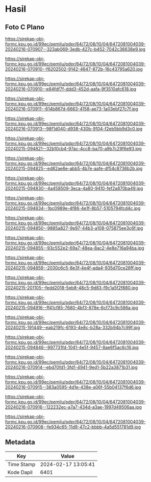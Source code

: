 # Hasil

## Foto C Plano

https://sirekap-obj-formc.kpu.go.id/99ec/pemilu/pdpr/64/72/08/10/04/6472081004039-20240216-070907--323ab069-3edb-427c-b452-7042c36638e9.jpg

https://sirekap-obj-formc.kpu.go.id/99ec/pemilu/pdpr/64/72/08/10/04/6472081004039-20240216-070910--f6202502-9142-4647-872b-16c43795a620.jpg

https://sirekap-obj-formc.kpu.go.id/99ec/pemilu/pdpr/64/72/08/10/04/6472081004039-20240216-070910--e84fdf7f-ddd3-452d-aafa-9f3510afc618.jpg

https://sirekap-obj-formc.kpu.go.id/99ec/pemilu/pdpr/64/72/08/10/04/6472081004039-20240216-070911--614b867d-6663-4158-ae73-1a03ebf27c7f.jpg

https://sirekap-obj-formc.kpu.go.id/99ec/pemilu/pdpr/64/72/08/10/04/6472081004039-20240216-070913--98f1d040-d938-430b-9104-f2eb5bb9d3c0.jpg

https://sirekap-obj-formc.kpu.go.id/99ec/pemilu/pdpr/64/72/08/10/04/6472081004039-20240215-094821--32b10cb4-97ac-4cc8-ba70-a9b7c29f6e93.jpg

https://sirekap-obj-formc.kpu.go.id/99ec/pemilu/pdpr/64/72/08/10/04/6472081004039-20240215-094825--ed82ae6e-abb5-4b7e-aafe-df54c8736b2b.jpg

https://sirekap-obj-formc.kpu.go.id/99ec/pemilu/pdpr/64/72/08/10/04/6472081004039-20240215-094830--4a458509-3eca-4a80-9410-fef2a870ba49.jpg

https://sirekap-obj-formc.kpu.go.id/99ec/pemilu/pdpr/64/72/08/10/04/6472081004039-20240215-094834--1bc0989e-4f86-4e1f-8b57-5105794fcd4c.jpg

https://sirekap-obj-formc.kpu.go.id/99ec/pemilu/pdpr/64/72/08/10/04/6472081004039-20240215-094850--9885a827-9e97-44b3-a108-075875ee3c6f.jpg

https://sirekap-obj-formc.kpu.go.id/99ec/pemilu/pdpr/64/72/08/10/04/6472081004039-20240215-094855--93c552e2-69a7-48ea-8ac2-4e8e716a94ba.jpg

https://sirekap-obj-formc.kpu.go.id/99ec/pemilu/pdpr/64/72/08/10/04/6472081004039-20240215-094859--2030c6c5-8e3f-4e4f-ada4-935d70ce26ff.jpg

https://sirekap-obj-formc.kpu.go.id/99ec/pemilu/pdpr/64/72/08/10/04/6472081004039-20240215-201105--fedd2018-5eb8-48c5-9d83-f9c1a5f2f880.jpg

https://sirekap-obj-formc.kpu.go.id/99ec/pemilu/pdpr/64/72/08/10/04/6472081004039-20240215-094916--ff41cf85-7680-4bf3-878e-6cf73c9c586a.jpg

https://sirekap-obj-formc.kpu.go.id/99ec/pemilu/pdpr/64/72/08/10/04/6472081004039-20240215-191449--eab219fc-6193-4e8c-b28a-332b94b7c99f.jpg

https://sirekap-obj-formc.kpu.go.id/99ec/pemilu/pdpr/64/72/08/10/04/6472081004039-20240215-094846--997731fd-1041-4e5f-9457-8ae6f5ac6c16.jpg

https://sirekap-obj-formc.kpu.go.id/99ec/pemilu/pdpr/64/72/08/10/04/6472081004039-20240216-070914--ebd70fd1-3fd1-4941-9ed1-5b22a3871b31.jpg

https://sirekap-obj-formc.kpu.go.id/99ec/pemilu/pdpr/64/72/08/10/04/6472081004039-20240216-070915--383a0595-4d1e-438e-a06f-55b04137f6d6.jpg

https://sirekap-obj-formc.kpu.go.id/99ec/pemilu/pdpr/64/72/08/10/04/6472081004039-20240216-070916--122232ec-a7a7-434d-a3ae-1997d49506aa.jpg

https://sirekap-obj-formc.kpu.go.id/99ec/pemilu/pdpr/64/72/08/10/04/6472081004039-20240216-070908--fe934c65-11d9-47c2-bbbb-4a5d551781d9.jpg


## Metadata

| Key        | Value               |
| ---------- | ------------------- |
| Time Stamp | 2024-02-17 13:05:41 |
| Kode Dapil | 6401                |




